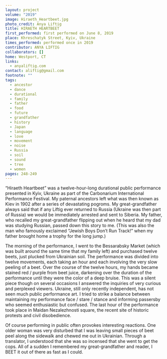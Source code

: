 ```yaml
---
layout: project
volume: "2019"
image: Hiraeth_Heartbeet.jpg
photo_credit: Anya Liftig
title: HIRAETH HEARTBEET
first_performed: first performed on June 8, 2019
place: Khreschatyk Street, Kyiv, Ukraine
times_performed: performed once in 2019
contributor: ANYA LIFTIG
collaborators: []
home: Westport, CT
links:
  - anyaliftig.com
contact: aliftig@gmail.com
footnote: ""
tags:
  - ancestor
  - dance
  - durational
  - family
  - father
  - food
  - future
  - grandfather
  - history
  - Japan
  - language
  - love
  - movement
  - noise
  - Russia
  - soil
  - sound
  - tree
  - women
pages: 248-249
---
```


“Hiraeth Heartbeet” was a twelve-hour-long durational public performance presented in Kyiv, Ukraine as part of the Carbonarium International Performance Festival. My paternal ancestors left what was then known as Kiev in 1902 after a series of devastating pogroms. My great-grandfather always said that if any Liftig ever returned to Russia (Ukraine was then part of Russia) we would be immediately arrested and sent to Siberia. My father, who recalled my great-grandfather flipping out when he heard that my dad was studying Russian, passed down this story to me. (This was also the man who famously exclaimed “Jewish Boys Don’t Run Track!” when my father brought home a trophy for the long jump.)

The morning of the performance, I went to the Bessarabsky Market (which was built around the same time that my family left) and purchased twelve beets, just plucked from Ukrainian soil. The performance was divided into twelve movements, each taking an hour and each involving the very slow peeling of a beet. Over the course of the twelve hours, my hands became stained red / purple from beet juice, darkening over the duration of the performance until they were the color of a deep bruise. This was a silent piece though on several occasions I answered the inquiries of very curious and perplexed viewers. Ukraine, still only recently independent, has not seen much public performance art. I tried to strike a balance between maintaining my performance face / stare / stance and informing passersby who seemed enthusiastic but confused. The last hour of the performance took place in Maidan Nezalezhnosti square, the recent site of historic protests and civil disobedience.

Of course performing in public often provokes interesting reactions. One older woman was very disturbed that I was leaving small pieces of beet peel along the sidewalk and chewed me out in Ukrainian. Through a translator, I understood that she was so incensed that she went to get the cops. All of a sudden I remembered my great-grandfather and reader, I BEET it out of there as fast as I could.

